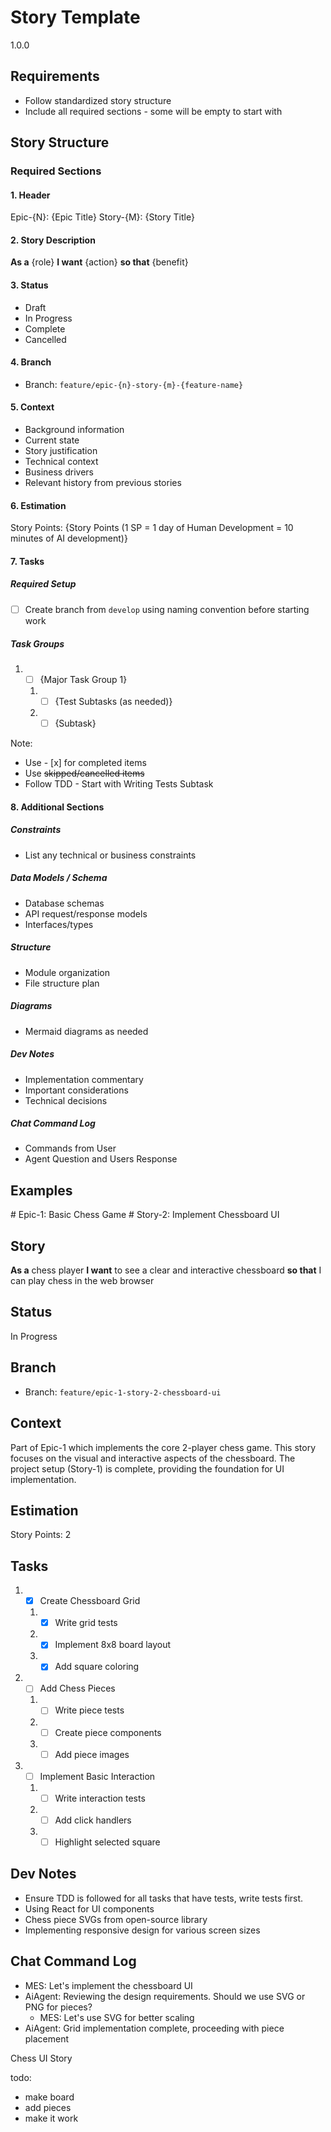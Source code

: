 # Story Template

<version>1.0.0</version>

## Requirements

- Follow standardized story structure
- Include all required sections - some will be empty to start with

## Story Structure

### Required Sections

#### 1. Header

Epic-{N}: {Epic Title}
Story-{M}: {Story Title}

#### 2. Story Description

**As a** {role}
**I want** {action}
**so that** {benefit}

#### 3. Status

- Draft
- In Progress
- Complete
- Cancelled

#### 4. Branch

- Branch: `feature/epic-{n}-story-{m}-{feature-name}`

#### 5. Context

- Background information
- Current state
- Story justification
- Technical context
- Business drivers
- Relevant history from previous stories

#### 6. Estimation

Story Points: {Story Points (1 SP = 1 day of Human Development = 10 minutes of AI development)}

#### 7. Tasks

##### Required Setup

- [ ] Create branch from `develop` using naming convention before starting work

##### Task Groups

1. - [ ] {Major Task Group 1}
   1. - [ ] {Test Subtasks (as needed)}
   2. - [ ] {Subtask}

Note:

- Use - [x] for completed items
- Use ~~skipped/cancelled items~~
- Follow TDD - Start with Writing Tests Subtask

#### 8. Additional Sections

##### Constraints

- List any technical or business constraints

##### Data Models / Schema

- Database schemas
- API request/response models
- Interfaces/types

##### Structure

- Module organization
- File structure plan

##### Diagrams

- Mermaid diagrams as needed

##### Dev Notes

- Implementation commentary
- Important considerations
- Technical decisions

##### Chat Command Log

- Commands from User
- Agent Question and Users Response

## Examples

<example>
# Epic-1: Basic Chess Game
# Story-2: Implement Chessboard UI

## Story

**As a** chess player
**I want** to see a clear and interactive chessboard
**so that** I can play chess in the web browser

## Status

In Progress

## Branch

- Branch: `feature/epic-1-story-2-chessboard-ui`

## Context

Part of Epic-1 which implements the core 2-player chess game. This story focuses on the visual and interactive aspects of the chessboard. The project setup (Story-1) is complete, providing the foundation for UI implementation.

## Estimation

Story Points: 2

## Tasks

1. - [x] Create Chessboard Grid
   1. - [x] Write grid tests
   2. - [x] Implement 8x8 board layout
   3. - [x] Add square coloring
2. - [ ] Add Chess Pieces
   1. - [ ] Write piece tests
   2. - [ ] Create piece components
   3. - [ ] Add piece images
3. - [ ] Implement Basic Interaction
   1. - [ ] Write interaction tests
   2. - [ ] Add click handlers
   3. - [ ] Highlight selected square

## Dev Notes

- Ensure TDD is followed for all tasks that have tests, write tests first.
- Using React for UI components
- Chess piece SVGs from open-source library
- Implementing responsive design for various screen sizes

## Chat Command Log

- MES: Let's implement the chessboard UI
- AiAgent: Reviewing the design requirements. Should we use SVG or PNG for pieces?
  - MES: Let's use SVG for better scaling
- AiAgent: Grid implementation complete, proceeding with piece placement
  </example>

<example type="invalid">
Chess UI Story

todo:

- make board
- add pieces
- make it work
  </example>

